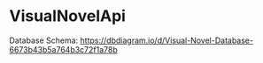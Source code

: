 # VisualNovelApi

Database Schema:
https://dbdiagram.io/d/Visual-Novel-Database-6673b43b5a764b3c72f1a78b